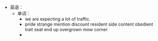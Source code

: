 - 英语：
	- 单词：
		- we are expecting a lot of traffic.
		- pride
		  strange
		  mention
		  discount
		  resident
		  side content
		  obedient
		  trait
		  seat
		  end up
		  overgrown
		  mow
		  corner
		-